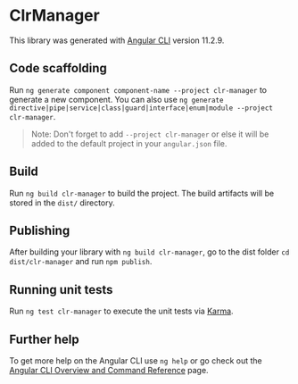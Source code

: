 # ClrManager

This library was generated with [Angular CLI](https://github.com/angular/angular-cli) version 11.2.9.

## Code scaffolding

Run `ng generate component component-name --project clr-manager` to generate a new component. You can also use `ng generate directive|pipe|service|class|guard|interface|enum|module --project clr-manager`.
> Note: Don't forget to add `--project clr-manager` or else it will be added to the default project in your `angular.json` file. 

## Build

Run `ng build clr-manager` to build the project. The build artifacts will be stored in the `dist/` directory.

## Publishing

After building your library with `ng build clr-manager`, go to the dist folder `cd dist/clr-manager` and run `npm publish`.

## Running unit tests

Run `ng test clr-manager` to execute the unit tests via [Karma](https://karma-runner.github.io).

## Further help

To get more help on the Angular CLI use `ng help` or go check out the [Angular CLI Overview and Command Reference](https://angular.io/cli) page.
